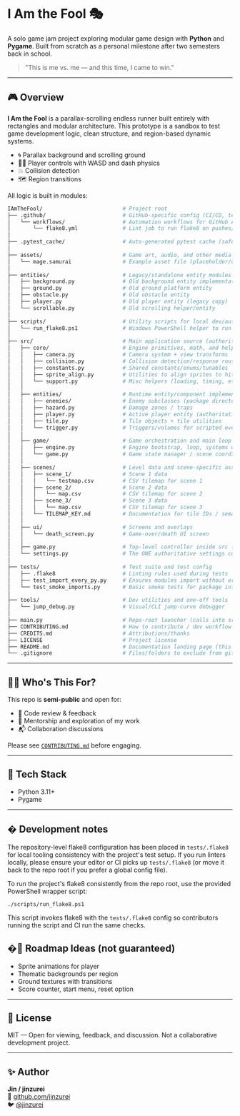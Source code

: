 # I Am the Fool 🎭

A solo game jam project exploring modular game design with **Python** and **Pygame**.
Built from scratch as a personal milestone after two semesters back in school.

> "This is me vs. me — and this time, I came to win."

---

## 🎮 Overview

**I Am the Fool** is a parallax-scrolling endless runner built entirely with rectangles and modular architecture. This prototype is a sandbox to test game development logic, clean structure, and region-based dynamic systems.

- 🌀 Parallax background and scrolling ground
- 🧍‍♂️ Player controls with WASD and dash physics
- 💥 Collision detection
- 🗺️ Region transitions

All logic is built in modules:
```bash
IAmTheFool/                         # Project root
├── .github/                        # GitHub-specific config (CI/CD, templates)
│   └── workflows/                  # Automation workflows for GitHub Actions
│       └── flake8.yml              # Lint job to run flake8 on pushes/PRs
│
├── .pytest_cache/                  # Auto-generated pytest cache (safe to ignore/clean)
│
├── assets/                         # Game art, audio, and other media
│   └── mage.samurai                # Example asset file (placeholder/demo)
│
├── entities/                       # Legacy/standalone entity modules outside src (keep or archive)
│   ├── background.py               # Old background entity implementation
│   ├── ground.py                   # Old ground platform entity
│   ├── obstacle.py                 # Old obstacle entity
│   ├── player.py                   # Old player entity (legacy copy)
│   └── scrollable.py               # Old scrolling helper/entity
│
├── scripts/                        # Utility scripts for local dev/automation
│   └── run_flake8.ps1              # Windows PowerShell helper to run flake8
│
├── src/                            # Main application source (authoritative code)
│   ├── core/                       # Engine primitives, math, and helpers
│   │   ├── camera.py               # Camera system + view transforms
│   │   ├── collision.py            # Collision detection/response routines
│   │   ├── constants.py            # Shared constants/enums/tunables
│   │   ├── sprite_align.py         # Utilities to align sprites to hitboxes/tiles
│   │   └── support.py              # Misc helpers (loading, timing, etc.)
│   │
│   ├── entities/                   # Runtime entity/component implementations
│   │   ├── enemies/                # Enemy subclasses (package directory)
│   │   ├── hazard.py               # Damage zones / traps
│   │   ├── player.py               # Active player entity (authoritative)
│   │   ├── tile.py                 # Tile objects + tile utilities
│   │   └── trigger.py              # Triggers/volumes for scripted events
│   │
│   ├── game/                       # Game orchestration and main loop glue
│   │   ├── engine.py               # Engine bootstrap, loop, systems wiring
│   │   └── game.py                 # Game state manager / scene coordination
│   │
│   ├── scenes/                     # Level data and scene-specific assets/scripts
│   │   ├── scene_1/                # Scene 1 data
│   │   │   └── testmap.csv         # CSV tilemap for scene 1
│   │   ├── scene_2/                # Scene 2 data
│   │   │   └── map.csv             # CSV tilemap for scene 2
│   │   ├── scene_3/                # Scene 3 data
│   │   │   └── map.csv             # CSV tilemap for scene 3
│   │   └── TILEMAP_KEY.md          # Documentation for tile IDs / semantics
│   │
│   ├── ui/                         # Screens and overlays
│   │   └── death_screen.py         # Game-over/death UI screen
│   │
│   ├── game.py                     # Top-level controller inside src (entry to gameplay code)
│   └── settings.py                 # The ONE authoritative settings config (display/FPS/physics)
│
├── tests/                          # Test suite and test config
│   ├── .flake8                     # Linting rules used during tests
│   ├── test_import_every_py.py     # Ensures modules import without errors
│   └── test_smoke_imports.py       # Basic smoke tests for package integrity
│
├── tools/                          # Dev utilities and one-off tools
│   └── jump_debug.py               # Visual/CLI jump-curve debugger
│
├── main.py                         # Repo-root launcher (calls into src/game.py)
├── CONTRIBUTING.md                 # How to contribute / dev workflow
├── CREDITS.md                      # Attributions/thanks
├── LICENSE                         # Project license
├── README.md                       # Documentation landing page (this file)
└── .gitignore                      # Files/folders to exclude from git
```

---

## 🧑‍💻 Who's This For?

This repo is **semi-public** and open for:
- 👀 Code review & feedback
- 🤝 Mentorship and exploration of my work
- 📬 Collaboration discussions

Please see [`CONTRIBUTING.md`](./CONTRIBUTING.md) before engaging.

---

## 🔧 Tech Stack

- Python 3.11+
- Pygame

---

## � Development notes

The repository-level flake8 configuration has been placed in `tests/.flake8` for local tooling
consistency with the project's test setup. If you run linters locally, please ensure your
editor or CI picks up `tests/.flake8` (or move it back to the repo root if you prefer a global
config file).

To run the project's flake8 consistently from the repo root, use the provided PowerShell
wrapper script:

	./scripts/run_flake8.ps1

This script invokes flake8 with the `tests/.flake8` config so contributors running the
script and CI run the same checks.


## �🚧 Roadmap Ideas (not guaranteed)

- Sprite animations for player
- Thematic backgrounds per region
- Ground textures with transitions
- Score counter, start menu, reset option

---

## 📜 License

MIT — Open for viewing, feedback, and discussion. Not a collaborative development project.

---

## ✨ Author

**Jin / jinzurei**  
🔗 [github.com/jinzurei](https://github.com/jinzurei)  
🐦 [@jinzurei](https://twitter.com/jinzurei)
